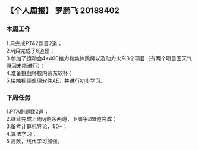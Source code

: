## 【个人周报】 罗鹏飞  20188402
### 本周工作
1.只完成PTA2题目2道；<br>
2.vj只完成了6道题；<br>
3.参加了运动会4*400接力和集体跳绳以及动力火车3个项目（有两个项目因天气原因未能进行）；<br>
4.准备挑战杯校内赛东软杯；<br>
5.接触视频处理软件AE，并进行初步学习。
### 下周任务
1.PTA刷题数2道；<br>
2.继续完成上周vj剩余两道，下周争取8道完成；<br>
3.备考计算机导论，90+；<br>
4.算法学习；<br>
5.高数，线代学习加强。
